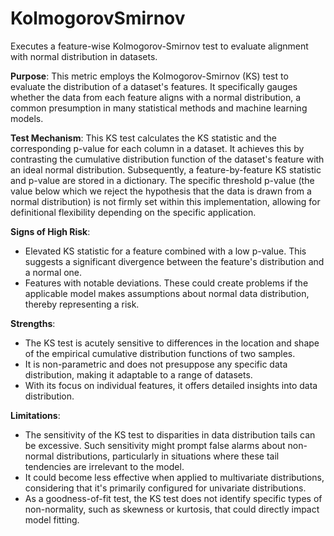 # KolmogorovSmirnov

Executes a feature-wise Kolmogorov-Smirnov test to evaluate alignment with normal distribution in datasets.

**Purpose**: This metric employs the Kolmogorov-Smirnov (KS) test to evaluate the distribution of a dataset's
features. It specifically gauges whether the data from each feature aligns with a normal distribution, a common
presumption in many statistical methods and machine learning models.

**Test Mechanism**: This KS test calculates the KS statistic and the corresponding p-value for each column in a
dataset. It achieves this by contrasting the cumulative distribution function of the dataset's feature with an
ideal normal distribution. Subsequently, a feature-by-feature KS statistic and p-value are stored in a dictionary.
The specific threshold p-value (the value below which we reject the hypothesis that the data is drawn from a normal
distribution) is not firmly set within this implementation, allowing for definitional flexibility depending on the
specific application.

**Signs of High Risk**:
- Elevated KS statistic for a feature combined with a low p-value. This suggests a significant divergence between
the feature's distribution and a normal one.
- Features with notable deviations. These could create problems if the applicable model makes assumptions about
normal data distribution, thereby representing a risk.

**Strengths**:
- The KS test is acutely sensitive to differences in the location and shape of the empirical cumulative
distribution functions of two samples.
- It is non-parametric and does not presuppose any specific data distribution, making it adaptable to a range of
datasets.
- With its focus on individual features, it offers detailed insights into data distribution.

**Limitations**:
- The sensitivity of the KS test to disparities in data distribution tails can be excessive. Such sensitivity might
prompt false alarms about non-normal distributions, particularly in situations where these tail tendencies are
irrelevant to the model.
- It could become less effective when applied to multivariate distributions, considering that it's primarily
configured for univariate distributions.
- As a goodness-of-fit test, the KS test does not identify specific types of non-normality, such as skewness or
kurtosis, that could directly impact model fitting.